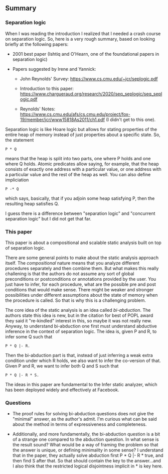 ## Summary

### Separation logic

When I was reading the introduction I realized that I needed a crash course on separation logic. So, here is a very rough summary, based on looking briefly at the following papers:

- 2001 best paper (Ishtiq and O'Hearn, one of the foundational papers in separation logic)

- Papers suggested by Irene and Yannick:

  - John Reynolds' Survey: https://www.cs.cmu.edu/~jcr/seplogic.pdf

  - Introduction to this paper: https://www.chargueraud.org/research/2020/seq_seplogic/seq_seplogic.pdf

  - Reynolds' Notes: https://www.cs.cmu.edu/afs/cs.cmu.edu/project/fox-19/member/jcr/www15818As2011/ch1.pdf (I didn't get to this one).

Separation logic is like Hoare logic but allows for stating properties of the entire heap of memory instead of just properties about a specific state. So, the statement

```
P * Q
```

means that the heap is split into two parts, one where P holds and one where Q holds. Atomic predicates allow saying, for example, that the heap consists of exactly one address with a particular value, or one address with a particular value and the rest of the heap as well. You can also define impliciation

```
P -* Q
```

which says, basically, that if you adjoin some heap satisfying P, then the resulting heap satisfies Q.

I guess there is a difference between "separation logic" and "concurrent separation logic" but I did not get that far.

### This paper

This paper is about a compositional and scalable static analysis built on top of separation logic. 

There are some general points to make about the static analysis approach itself. The *compositional* nature means that you analyze different procedures separately and then combine them. But what makes this really challening is that the authors do not assume any sort of global preconditions or postconditions or annotations provided by the user. You just have to infer, for each procedure, what are the possible pre and post conditions that would make sense. There might be weaker and stronger possibilities under different assumptions about the state of memory when the procedure is called. So that is why this is a challenging problem.

The core idea of the static analysis is an idea called *bi-abduction*. The authors state this idea is new, but in the citation for best of POPL award they said it "re-kindled" interest in this, so maybe it was not really new. Anyway, to understand bi-abduction one first must understand abductive inference in the context of separation logic. The idea is, given P and R, to infer some Q such that

```
P * Q |- R.
```

Then the bi-abduction part is that, instead of just inferring a weak extra condition under which R holds, we also want to infer the co-version of that. Given P and R, we want to infer both Q and S such that
```
P * Q |- R * S.
```

The ideas in this paper are fundamental to the Infer static analyzer, which has been deployed widely and effectively at Facebook.

### Questions

- The proof rules for solving bi-abduction questions does not give the "minimal" answer, as the author's admit. I'm curious what can be said about the method in terms of expressiveness and completeness.

- Additionally, and more fundamentally, the bi-abduction question is a bit of a strange one compared to the abduction question. In what sense is the result sound? What would be a way of framing the problem so that the answer is unique, or defining minimality in some sense? I understand that in the paper, they actually solve abduction first P * Q |- R * true, and then find S after that. So that should contain the key to the answer...and I also think that the restricted logical disjointness implicit in * is key here.
